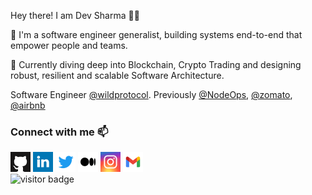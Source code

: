 Hey there! I am Dev Sharma 👋🏻

🚀 I'm a software engineer generalist, building systems end-to-end that empower people and teams.

🔧 Currently diving deep into Blockchain, Crypto Trading and designing robust, resilient and scalable Software Architecture.

Software Engineer [@wildprotocol](https://github.com/wildprotocol). Previously [@NodeOps](https://github.com/NodeOps-app), [@zomato](https://github.com/zomato), [@airbnb](https://github.com/airbnb)

### Connect with me 📫

<p>
<a href = https://github.com/cryptus-neoxys target='blank'> <img src=https://github.com/edent/SuperTinyIcons/blob/master/images/svg/github.svg "Dev Sharma" height='32' weight='32' /></a>
<a href = https://linkedin.com/in/cryptus_neoxys target='blank'> <img src=https://github.com/edent/SuperTinyIcons/blob/master/images/svg/linkedin.svg height='32' weight='32'/></a> 
<a href = https://twitter.com/cryptus_neoxys target='blank'> <img src=https://github.com/edent/SuperTinyIcons/blob/master/images/svg/twitter.svg height='32' weight='32'/></a>
<a href = https://medium.com/@cryptus_neoxys target='blank'> <img src=https://github.com/edent/SuperTinyIcons/blob/master/images/svg/medium.svg height='32' weight='32'/></a>
<a href = https://instagram.com/cryptus_neoxys target='blank'> <img src=https://github.com/edent/SuperTinyIcons/blob/master/images/svg/instagram.svg height='32' weight='32'/></a>
<a href ="mailto:sharma.dev4242@gmail.com" target='blank'> <img src="https://github.com/edent/SuperTinyIcons/blob/master/images/svg/gmail.svg" height='32' weight='32'/></a>
<br>
<img src="https://visitor-badge.laobi.icu/badge?page_id=cryptus-neoxys.cryptus-neoxys" alt="visitor badge"/>
</p>
